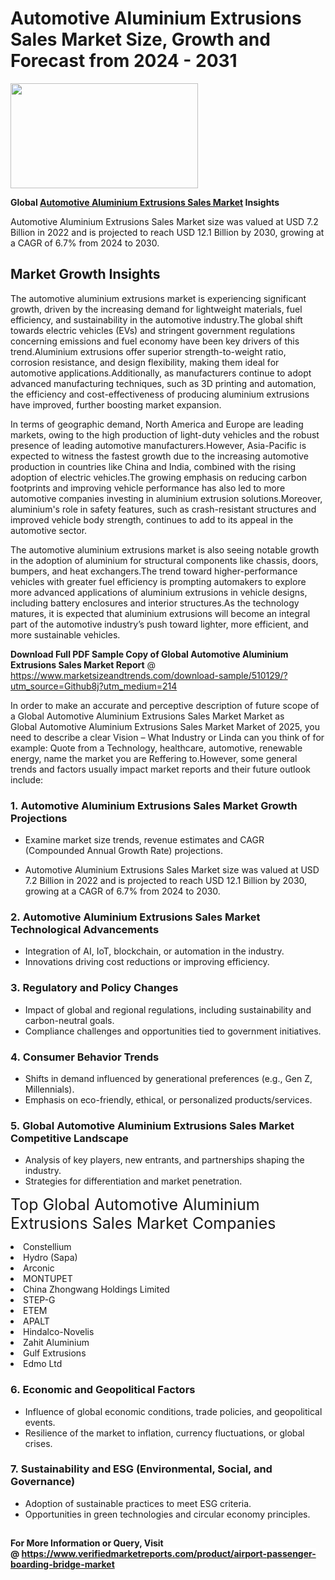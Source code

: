 <H1>Automotive Aluminium Extrusions Sales Market Size, Growth and Forecast from 2024 - 2031</H1><img class="aligncenter size-medium wp-image-584254" src="https://thirdeyenews.in/wp-content/uploads/2024/09/Global-Market-Research-300x168.jpeg" alt="" width="300" height="168" /><p><strong>Global&nbsp;<a href="https://www.marketsizeandtrends.com/download-sample/510129/?utm_source=Github8j?utm_medium=214">Automotive Aluminium Extrusions Sales Market</a> Insights</strong></p><p>Automotive Aluminium Extrusions Sales Market size was valued at USD 7.2 Billion in 2022 and is projected to reach USD 12.1 Billion by 2030, growing at a CAGR of 6.7% from 2024 to 2030.</p><p><h2>Market Growth Insights</h2> <p>The automotive aluminium extrusions market is experiencing significant growth, driven by the increasing demand for lightweight materials, fuel efficiency, and sustainability in the automotive industry.The global shift towards electric vehicles (EVs) and stringent government regulations concerning emissions and fuel economy have been key drivers of this trend.Aluminium extrusions offer superior strength-to-weight ratio, corrosion resistance, and design flexibility, making them ideal for automotive applications.Additionally, as manufacturers continue to adopt advanced manufacturing techniques, such as 3D printing and automation, the efficiency and cost-effectiveness of producing aluminium extrusions have improved, further boosting market expansion.</p> <p>In terms of geographic demand, North America and Europe are leading markets, owing to the high production of light-duty vehicles and the robust presence of leading automotive manufacturers.However, Asia-Pacific is expected to witness the fastest growth due to the increasing automotive production in countries like China and India, combined with the rising adoption of electric vehicles.The growing emphasis on reducing carbon footprints and improving vehicle performance has also led to more automotive companies investing in aluminium extrusion solutions.Moreover, aluminium's role in safety features, such as crash-resistant structures and improved vehicle body strength, continues to add to its appeal in the automotive sector.</p> <p>The automotive aluminium extrusions market is also seeing notable growth in the adoption of aluminium for structural components like chassis, doors, bumpers, and heat exchangers.The trend toward higher-performance vehicles with greater fuel efficiency is prompting automakers to explore more advanced applications of aluminium extrusions in vehicle designs, including battery enclosures and interior structures.As the technology matures, it is expected that aluminium extrusions will become an integral part of the automotive industry’s push toward lighter, more efficient, and more sustainable vehicles.</p> <p><span class=""><strong>Download Full PDF Sample Copy of Global Automotive Aluminium Extrusions Sales Market Report</strong> @ <a href="https://www.marketsizeandtrends.com/download-sample/510129/?utm_source=Github8j?utm_medium=214" target="_blank">https://www.marketsizeandtrends.com/download-sample/510129/?utm_source=Github8j?utm_medium=214</a></span></p><p>In order to make an accurate and perceptive description of future scope of a Global&nbsp;Automotive Aluminium Extrusions Sales Market Market as Global&nbsp;Automotive Aluminium Extrusions Sales Market Market of 2025, you need to describe a clear Vision &ndash; What Industry or Linda can you think of for example: Quote from a Technology, healthcare, automotive, renewable energy, name the market you are Reffering to.However, some general trends and factors usually impact market reports and their future outlook include:</p><h3>1.&nbsp;<strong>Automotive Aluminium Extrusions Sales Market Growth Projections</strong></h3><ul><li>Examine market size trends, revenue estimates and CAGR (Compounded Annual Growth Rate) projections.</li><li><p>Automotive Aluminium Extrusions Sales Market size was valued at USD 7.2 Billion in 2022 and is projected to reach USD 12.1 Billion by 2030, growing at a CAGR of 6.7% from 2024 to 2030.</p></li></ul><h3>2.&nbsp;<strong>Automotive Aluminium Extrusions Sales Market Technological Advancements</strong></h3><ul><li>Integration of AI, IoT, blockchain, or automation in the industry.</li><li>Innovations driving cost reductions or improving efficiency.</li></ul><h3>3.&nbsp;<strong>Regulatory and Policy Changes</strong></h3><ul><li>Impact of global and regional regulations, including sustainability and carbon-neutral goals.</li><li>Compliance challenges and opportunities tied to government initiatives.</li></ul><h3>4.&nbsp;<strong>Consumer Behavior Trends</strong></h3><ul><li>Shifts in demand influenced by generational preferences (e.g., Gen Z, Millennials).</li><li>Emphasis on eco-friendly, ethical, or personalized products/services.</li></ul><h3>5.&nbsp;<strong>Global Automotive Aluminium Extrusions Sales Market Competitive Landscape</strong></h3><ul><li>Analysis of key players, new entrants, and partnerships shaping the industry.</li><li>Strategies for differentiation and market penetration.</li></ul><p data-pm-slice="1 1 []"><span style="color: inherit; font-family: inherit; font-size: 25px;">Top Global Automotive Aluminium Extrusions Sales Market Companies</span></p><div class="" data-test-id=""><p><li>Constellium</li><li> Hydro (Sapa)</li><li> Arconic</li><li> MONTUPET</li><li> China Zhongwang Holdings Limited</li><li> STEP-G</li><li> ETEM</li><li> APALT</li><li> Hindalco-Novelis</li><li> Zahit Aluminium</li><li> Gulf Extrusions</li><li> Edmo Ltd</li></p></div><h3>6.&nbsp;<strong>Economic and Geopolitical Factors</strong></h3><ul><li>Influence of global economic conditions, trade policies, and geopolitical events.</li><li>Resilience of the market to inflation, currency fluctuations, or global crises.</li></ul><h3>7.&nbsp;<strong>Sustainability and ESG (Environmental, Social, and Governance)</strong></h3><ul><li>Adoption of sustainable practices to meet ESG criteria.</li><li>Opportunities in green technologies and circular economy principles.</li></ul><h2><strong style="font-size: 14px;">For More Information or Query, Visit @&nbsp;</strong><a style="background-color: #ffffff; font-size: 14px;" href="https://www.marketsizeandtrends.com/report/automotive-aluminium-extrusions-sales-market/" target="_blank">https://www.verifiedmarketreports.com/product/airport-passenger-boarding-bridge-market</a></h2>
